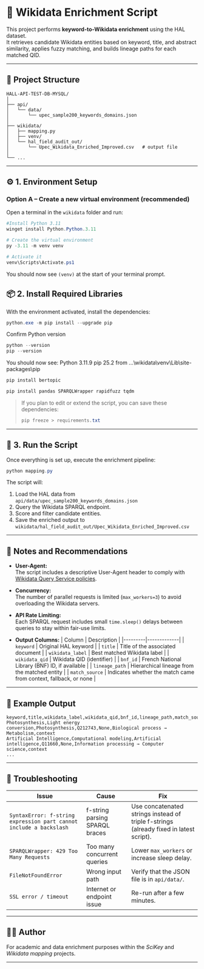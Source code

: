 # 🧠 Wikidata Enrichment Script

This project performs **keyword-to-Wikidata enrichment** using the HAL dataset.  
It retrieves candidate Wikidata entities based on keyword, title, and abstract similarity, applies fuzzy matching, and builds lineage paths for each matched QID.

---

## 📁 Project Structure

```
HALL-API-TEST-DB-MYSQL/
│
├── api/
│   └── data/
│       └── upec_sample200_keywords_domains.json
│
├── wikidata/
│   ├── mapping.py
│   ├── venv/
│   └── hal_field_audit_out/
│       └── Upec_Wikidata_Enriched_Improved.csv   # output file
│
└── ...
```

---

## ⚙️ 1. Environment Setup

### Option A – Create a new virtual environment (recommended)
Open a terminal in the `wikidata` folder and run:

```powershell
#Install Python 3.11
winget install Python.Python.3.11

# Create the virtual environment
py -3.11 -m venv venv

# Activate it
venv\Scripts\Activate.ps1
```

You should now see `(venv)` at the start of your terminal prompt.

## 📦 2. Install Required Libraries

With the environment activated, install the dependencies:

```powershell
python.exe -m pip install --upgrade pip
```

Confirm Python version
```powershell
python --version
pip --version
```
You should now see:
Python 3.11.9
pip 25.2 from ...\wikidata\venv\Lib\site-packages\pip

```powershell
pip install bertopic
```

```powershell
pip install pandas SPARQLWrapper rapidfuzz tqdm
```

> If you plan to edit or extend the script, you can save these dependencies:
> ```powershell
> pip freeze > requirements.txt
> ```

---

## 🚀 3. Run the Script

Once everything is set up, execute the enrichment pipeline:

```powershell
python mapping.py
```

The script will:
1. Load the HAL data from  
   `api/data/upec_sample200_keywords_domains.json`
2. Query the Wikidata SPARQL endpoint.
3. Score and filter candidate entities.
4. Save the enriched output to  
   `wikidata/hal_field_audit_out/Upec_Wikidata_Enriched_Improved.csv`

---

## 🧩 Notes and Recommendations

- **User-Agent:**  
  The script includes a descriptive User-Agent header to comply with [Wikidata Query Service policies](https://www.wikidata.org/wiki/Wikidata:SPARQL_query_service/User_Agent_policy).

- **Concurrency:**  
  The number of parallel requests is limited (`max_workers=3`) to avoid overloading the Wikidata servers.

- **API Rate Limiting:**  
  Each SPARQL request includes small `time.sleep()` delays between queries to stay within fair-use limits.

- **Output Columns:**
  | Column | Description |
  |---------|-------------|
  | `keyword` | Original HAL keyword |
  | `title` | Title of the associated document |
  | `wikidata_label` | Best matched Wikidata label |
  | `wikidata_qid` | Wikidata QID (identifier) |
  | `bnf_id` | French National Library (BNF) ID, if available |
  | `lineage_path` | Hierarchical lineage from the matched entity |
  | `match_source` | Indicates whether the match came from context, fallback, or none |

---

## 🧠 Example Output

```
keyword,title,wikidata_label,wikidata_qid,bnf_id,lineage_path,match_source
Photosynthesis,Light energy conversion,Photosynthesis,Q212743,None,Biological process → Metabolism,context
Artificial Intelligence,Computational modeling,Artificial intelligence,Q11660,None,Information processing → Computer science,context
...
```

---

## 🔧 Troubleshooting

| Issue | Cause | Fix |
|-------|--------|-----|
| `SyntaxError: f-string expression part cannot include a backslash` | f-string parsing SPARQL braces | Use concatenated strings instead of triple f-strings (already fixed in latest script). |
| `SPARQLWrapper: 429 Too Many Requests` | Too many concurrent queries | Lower `max_workers` or increase sleep delay. |
| `FileNotFoundError` | Wrong input path | Verify that the JSON file is in `api/data/`. |
| `SSL error / timeout` | Internet or endpoint issue | Re-run after a few minutes. |

---

## 👩‍💻 Author
For academic and data enrichment purposes within the *SciKey* and *Wikidata mapping* projects.

---
